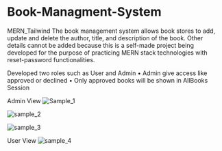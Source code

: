 # Book-Managment-System
MERN_Tailwind
The book management system allows book stores to add, update and delete the author, title, and description of the book. Other details cannot
be added because this is a self-made project being developed for the purpose of practicing MERN stack technologies with reset-password functionalities.


Developed two roles such as User and Admin
•	Admin give access like approved or declined 
•	Only approved books will be shown in AllBooks Session

Admin View
![Sample_1](https://github.com/Nithushan-Balasingham/Book-Managment-System/assets/125258961/ce6ca447-5f96-49e0-8a8f-fca943087d27)

![sample_2](https://github.com/Nithushan-Balasingham/Book-Managment-System/assets/125258961/bc1b3bad-bd82-4ae6-96c5-ce1d1dcc4ec3)

![sample_3](https://github.com/Nithushan-Balasingham/Book-Managment-System/assets/125258961/cb58e22e-4dcc-478a-b4d7-2d6fbcaeed4f)


User View
![sample_4](https://github.com/Nithushan-Balasingham/Book-Managment-System/assets/125258961/accf7831-5aa1-43d9-b4d3-8feaf823bf2d)
